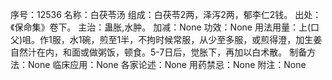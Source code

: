 序号：12536
名称：白茯苓汤
组成：白茯苓2两，泽泻2两，郁李仁2钱。
出处：《保命集》卷下。
主治：蛊胀,水肿。
加减：None
功效：None
用法用量：上(口父)咀。作1服，水1碗，煎至1半，不拘时候常服，从少至多服，或煎得澄，加生姜自然汁在内，和面或做粥饭，顿食。5-7日后，觉胀下，再加以白术散。
制备方法：None
临床应用：None
各家论述：None
用药禁忌：None
附注：None
